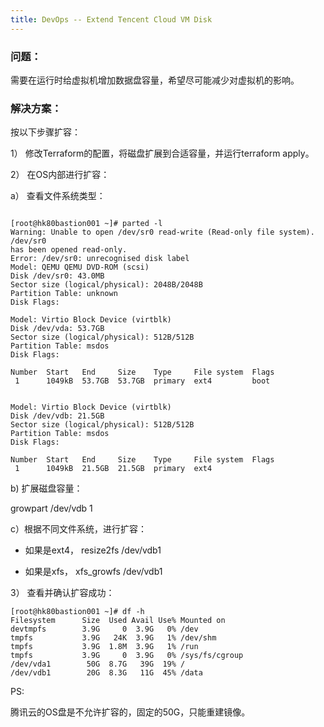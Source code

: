 ```yaml
---
title: DevOps -- Extend Tencent Cloud VM Disk
---
```


### 问题：

需要在运行时给虚拟机增加数据盘容量，希望尽可能减少对虚拟机的影响。


### 解决方案：

按以下步骤扩容：

1） 修改Terraform的配置，将磁盘扩展到合适容量，并运行terraform apply。

2） 在OS内部进行扩容：

a） 查看文件系统类型：

```

[root@hk80bastion001 ~]# parted -l
Warning: Unable to open /dev/sr0 read-write (Read-only file system).  /dev/sr0
has been opened read-only.
Error: /dev/sr0: unrecognised disk label
Model: QEMU QEMU DVD-ROM (scsi)
Disk /dev/sr0: 43.0MB
Sector size (logical/physical): 2048B/2048B
Partition Table: unknown
Disk Flags:
 
Model: Virtio Block Device (virtblk)
Disk /dev/vda: 53.7GB
Sector size (logical/physical): 512B/512B
Partition Table: msdos
Disk Flags:
 
Number  Start   End     Size    Type     File system  Flags
 1      1049kB  53.7GB  53.7GB  primary  ext4         boot
 
 
Model: Virtio Block Device (virtblk)
Disk /dev/vdb: 21.5GB
Sector size (logical/physical): 512B/512B
Partition Table: msdos
Disk Flags:
 
Number  Start   End     Size    Type     File system  Flags
 1      1049kB  21.5GB  21.5GB  primary  ext4
```



b) 扩展磁盘容量：

growpart /dev/vdb 1



c）根据不同文件系统，进行扩容：

* 如果是ext4， resize2fs /dev/vdb1

* 如果是xfs， xfs_growfs /dev/vdb1



3） 查看并确认扩容成功：

```
[root@hk80bastion001 ~]# df -h
Filesystem      Size  Used Avail Use% Mounted on
devtmpfs        3.9G     0  3.9G   0% /dev
tmpfs           3.9G   24K  3.9G   1% /dev/shm
tmpfs           3.9G  1.8M  3.9G   1% /run
tmpfs           3.9G     0  3.9G   0% /sys/fs/cgroup
/dev/vda1        50G  8.7G   39G  19% /
/dev/vdb1        20G  8.3G   11G  45% /data
```



PS:

腾讯云的OS盘是不允许扩容的，固定的50G，只能重建镜像。
